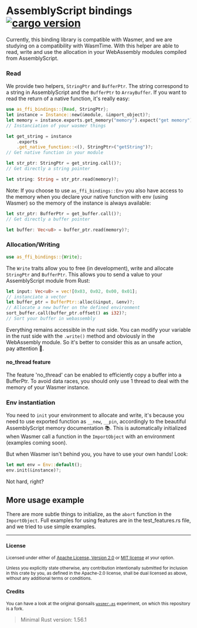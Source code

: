 # AssemblyScript bindings [![cargo version](https://img.shields.io/crates/v/as-ffi-bindings.svg)](https://crates.io/crates/as-ffi-bindings)

Currently, this binding library is compatible with Wasmer, and we are studying on a compatibility with WasmTime. With this helper are able to read, write and use the allocation in your WebAssembly modules compiled from AssemblyScript.

### Read

We provide two helpers, `StringPtr` and `BufferPtr`. The string correspond to a string in AssemblyScript and the `BufferPtr` to `ArrayBuffer`. If you want to read the return of a native function, it's really easy:

```rust
use as_ffi_bindings::{Read, StringPtr};
let instance = Instance::new(&module, &import_object)?;
let memory = instance.exports.get_memory("memory").expect("get memory");
// Instanciation of your wasmer things

let get_string = instance
    .exports
    .get_native_function::<(), StringPtr>("getString")?;
// Get native function in your module

let str_ptr: StringPtr = get_string.call()?;
// Get directly a string pointer

let string: String = str_ptr.read(memory)?;
```

Note: If you choose to use `as_ffi_bindings::Env` you also have access to the memory when you declare your native function with env (using Wasmer) so the memory of the instance is always available:

```rust
let str_ptr: BufferPtr = get_buffer.call()?;
// Get directly a buffer pointer

let buffer: Vec<u8> = buffer_ptr.read(memory)?;
```

### Allocation/Writing

```rust
use as_ffi_bindings::{Write};
```

The `Write` traits allow you to free (in development), write and allocate `StringPtr` and `BufferPtr`. This allows you to send a value to your AssemblyScript module from Rust:

```rust
let input: Vec<u8> = vec![0x03, 0x02, 0x00, 0x01];
// instanciate a vector
let buffer_ptr = BufferPtr::alloc(&input, &env)?;
// Allocate a new buffer on the defined environment
sort_buffer.call(buffer_ptr.offset() as i32)?;
// Sort your buffer in webassembly
```

Everything remains accessible in the rust side. You can modify your variable in the rust side with the `.write()` method and obviously in the WebAssembly module. So it's better to consider this as an unsafe action, pay attention 🥲.

#### no_thread feature

The feature 'no_thread' can be enabled to efficiently copy a buffer into a BufferPtr. To avoid data races,
you should only use 1 thread to deal with the memory of your Wasmer instance.

### Env instantiation

You need to `init` your environment to allocate and write, it's because you need to use exported function as `__new`, `__pin`, accordingly to the beautiful AssemblyScript memory documentation 📚. This is automatically initialized when Wasmer call a function in the `ImportObject` with an environment (examples coming soon).

But when Wasmer isn't behind you, you have to use your own hands! Look:

```rust
let mut env = Env::default();
env.init(&instance)?;
```

Not hard, right?

## More usage example

There are more subtle things to initialize, as the `abort` function in the `ImportObject`. Full examples for using features are in the test_features.rs file, and we tried to use simple examples.

---

#### License

<sup>Licensed under either of <a href="LICENSE-APACHE">Apache License, Version 2.0</a> or <a href="LICENSE-MIT">MIT license</a> at your option.</sup>

<sub>Unless you explicitly state otherwise, any contribution intentionally submitted for inclusion in this crate by you, as defined in the Apache-2.0 license, shall be dual licensed as above, without any additional terms or conditions.</sub>

#### Credits

<sub>You can have a look at the original @onsails [`wasmer-as`](https://github.com/onsails/wasmer-as) experiment, on which this repository is a fork.</sub>

> Minimal Rust version: 1.56.1